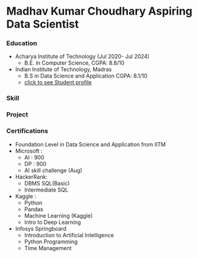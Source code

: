 # Madhav Kumar Choudhary Aspiring Data Scientist
### Education
- Acharya Institute of Technology (Jul 2020- Jul 2024)
  - B.E. in Computer Science, CGPA: 8.8/10
- Indian Institute of Technology, Madras
  - B.S in Data Science and Application CGPA: 8.1/10
  - [click to see Student profile](https://app.onlinedegree.iitm.ac.in/student/21F1002945)

### Skill

### Project


### Certifications
- Foundation Level in Data Science and Application from IITM 
- Microsoft :
  - AI : 900
  - DP : 900
  - AI skill challenge (Aug)
- HackerRank:
  - DBMS SQL(Basic)
  - Intermediate SQL
- Kaggle :
  - Python
  - Pandas
  - Machine Learning (Kaggle)
  - Intro to Deep Learning
- Infosys Springboard
  - Introduction to Artificial Intelligence
  - Python Programming
  - Time Management

